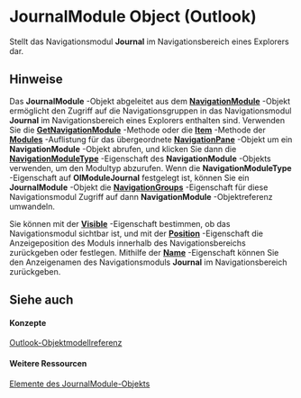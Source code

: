 
# JournalModule Object (Outlook)

Stellt das Navigationsmodul  **Journal** im Navigationsbereich eines Explorers dar.


## Hinweise

Das  **JournalModule** -Objekt abgeleitet aus dem **[NavigationModule](76565eaf-1e64-f5d4-b90f-ba156863802c.md)** -Objekt ermöglicht den Zugriff auf die Navigationsgruppen in das Navigationsmodul **Journal** im Navigationsbereich eines Explorers enthalten sind. Verwenden Sie die **[GetNavigationModule](7c1a1313-94a4-fa68-7e70-66d85496fec0.md)** -Methode oder die **[Item](ee8fdd9c-2b94-29c3-7622-f6e5c8c5399c.md)** -Methode der **[Modules](f7311738-369c-4dd6-947c-9382195bc944.md)** -Auflistung für das übergeordnete **[NavigationPane](b6538c72-6115-99fc-c926-e0532a747823.md)** -Objekt um ein **NavigationModule** -Objekt abrufen, und klicken Sie dann die **[NavigationModuleType](ee1fc78a-9720-c8d0-964c-0178ddbe8af6.md)** -Eigenschaft des **NavigationModule** -Objekts verwenden, um den Modultyp abzurufen. Wenn die **NavigationModuleType** -Eigenschaft auf **OlModuleJournal** festgelegt ist, können Sie ein **JournalModule** -Objekt die **[NavigationGroups](724fa397-4180-fc7f-adcb-d298eb80e821.md)** -Eigenschaft für diese Navigationsmodul Zugriff auf dann **NavigationModule** -Objektreferenz umwandeln.

Sie können mit der  **[Visible](de3466db-3f96-b6bd-ba58-3e052e686d91.md)** -Eigenschaft bestimmen, ob das Navigationsmodul sichtbar ist, und mit der **[Position](87cd12a7-b414-4f47-a204-7997f6d25989.md)** -Eigenschaft die Anzeigeposition des Moduls innerhalb des Navigationsbereichs zurückgeben oder festlegen. Mithilfe der **[Name](5e4365c2-48e5-a1df-6111-71627bc793a0.md)** -Eigenschaft können Sie den Anzeigenamen des Navigationsmoduls **Journal** im Navigationsbereich zurückgeben.


## Siehe auch


#### Konzepte


[Outlook-Objektmodellreferenz](73221b13-d8d8-99b8-3394-b95dbbfd5ddc.md)
#### Weitere Ressourcen


[Elemente des JournalModule-Objekts](http://msdn.microsoft.com/library/d0f9e3de-e626-d8f4-fe4d-411ae35cea92%28Office.15%29.aspx)